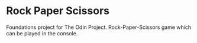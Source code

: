 # Rock Paper Scissors

Foundations project for The Odin Project. Rock-Paper-Scissors game which can be played in the console.